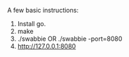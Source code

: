 A few basic instructions:

1. Install go.
2. make
3. ./swabbie
   OR ./swabbie -port=8080
4. http://127.0.0.1:8080